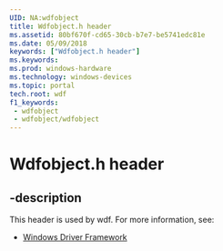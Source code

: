 ```yaml
---
UID: NA:wdfobject
title: Wdfobject.h header
ms.assetid: 80bf670f-cd65-30cb-b7e7-be5741edc81e
ms.date: 05/09/2018
keywords: ["Wdfobject.h header"]
ms.keywords: 
ms.prod: windows-hardware
ms.technology: windows-devices
ms.topic: portal
tech.root: wdf
f1_keywords:
 - wdfobject
 - wdfobject/wdfobject
---
```


# Wdfobject.h header


## -description

This header is used by wdf. For more information, see:

- [Windows Driver Framework](../_wdf/index.md)

